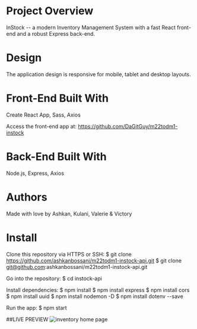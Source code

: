 # Project Overview
InStock -- a modern Inventory Management System with a fast React front-end and a robust Express back-end. 

# Design
The application design is responsive for mobile, tablet and desktop layouts.

# Front-End Built With
Create React App, Sass, Axios 

Access the front-end app at: https://github.com/DaGitGuy/m22todm1-instock 

# Back-End Built With
Node.js, Express, Axios

# Authors
Made with love by Ashkan, Kulani, Valerie & Victory

# Install
Clone this repository via HTTPS or SSH:
$ git clone https://github.com/ashkanbossani/m22todm1-instock-api.git
$ git clone git@github.com:ashkanbossani/m22todm1-instock-api.git

Go into the repository:
$ cd instock-api

Install dependencies:
$ npm install
$ npm install express
$ npm install cors
$ npm install uuid
$ npm install nodemon -D
$ npm install dotenv --save

Run the app:
$ npm start

##LIVE PREVIEW 
![inventory home page ](https://user-images.githubusercontent.com/34638854/195742310-3047464a-19a9-4bd4-902b-b2e69b3abdc9.png)

